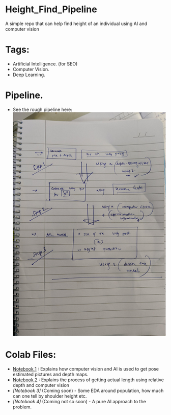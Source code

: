 # Height_Find_Pipeline
A simple repo that can help find height of an individual using AI and computer vision

# Tags:
- Artificial Intelligence. (for SEO)
- Computer Vision.
- Deep Learning.

# Pipeline.

- See the rough pipeline here:
<img src="process_0.jpg" height="700" width="500"></img>


# Colab Files:
- [Notebook 1](https://colab.research.google.com/drive/1l5jeDQ8k2RgfJWENFBIBnECZ89dyX78w?usp=sharing) : Explains how computer vision and AI is used to get pose estimated pictures and depth maps.
- [Notebook 2](https://colab.research.google.com/drive/1l5jeDQ8k2RgfJWENFBIBnECZ89dyX78w?usp=sharing) : Explains the process of getting actual length using relative depth and computer vision
- _[Notebook 3]_ (Coming soon) - Some EDA around population, how much can one tell by shoulder height etc.
- _[Notebook 4]_ (Coming not so soon) - A pure AI approach to the problem.

